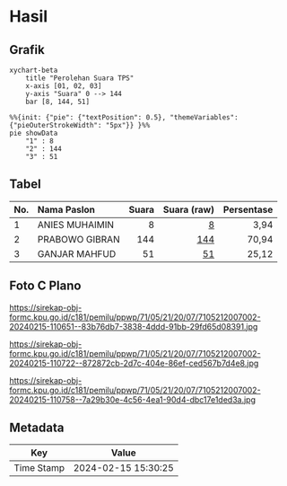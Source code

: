 # Hasil

## Grafik

```mermaid
xychart-beta
    title "Perolehan Suara TPS"
    x-axis [01, 02, 03]
    y-axis "Suara" 0 --> 144
    bar [8, 144, 51]
```

```mermaid
%%{init: {"pie": {"textPosition": 0.5}, "themeVariables": {"pieOuterStrokeWidth": "5px"}} }%%
pie showData
    "1" : 8
    "2" : 144
    "3" : 51
```

## Tabel

| No. | Nama Paslon    | Suara | Suara (raw) | Persentase |
|:--- |:-------------- | -----:| -----------:| ----------:|
| 1   | ANIES MUHAIMIN | 8     | [8][p-1]    | 3,94       |
| 2   | PRABOWO GIBRAN | 144   | [144][p-2]  | 70,94      |
| 3   | GANJAR MAHFUD  | 51    | [51][p-3]   | 25,12      |


[p-1]: https://github.com/gigit-pemilu/pemilu-2024-71-sulawesi-utara/blob/main/pilpres/hitung-suara/sub/71-sulawesi-utara/sub/05-minahasa-selatan/sub/21-motoling-barat/sub/2007-toyopon/sub/002-tps/sub/paslon-1.txt
[p-2]: https://github.com/gigit-pemilu/pemilu-2024-71-sulawesi-utara/blob/main/pilpres/hitung-suara/sub/71-sulawesi-utara/sub/05-minahasa-selatan/sub/21-motoling-barat/sub/2007-toyopon/sub/002-tps/sub/paslon-2.txt
[p-3]: https://github.com/gigit-pemilu/pemilu-2024-71-sulawesi-utara/blob/main/pilpres/hitung-suara/sub/71-sulawesi-utara/sub/05-minahasa-selatan/sub/21-motoling-barat/sub/2007-toyopon/sub/002-tps/sub/paslon-3.txt

## Foto C Plano

https://sirekap-obj-formc.kpu.go.id/c181/pemilu/ppwp/71/05/21/20/07/7105212007002-20240215-110651--83b76db7-3838-4ddd-91bb-29fd65d08391.jpg

https://sirekap-obj-formc.kpu.go.id/c181/pemilu/ppwp/71/05/21/20/07/7105212007002-20240215-110722--872872cb-2d7c-404e-86ef-ced567b7d4e8.jpg

https://sirekap-obj-formc.kpu.go.id/c181/pemilu/ppwp/71/05/21/20/07/7105212007002-20240215-110758--7a29b30e-4c56-4ea1-90d4-dbc17e1ded3a.jpg


## Metadata

| Key        | Value               |
| ---------- | ------------------- |
| Time Stamp | 2024-02-15 15:30:25 |



